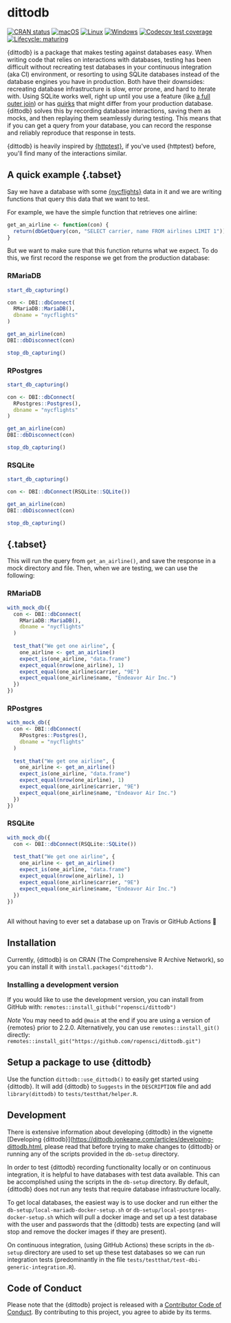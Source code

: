 # dittodb
<!-- badges: start -->
[![CRAN status](https://www.r-pkg.org/badges/version/dittodb)](https://CRAN.R-project.org/package=dittodb)
[![macOS](https://github.com/ropensci/dittodb/workflows/check-macOS/badge.svg)](https://github.com/ropensci/dittodb/actions?workflow=check-macOS)
[![Linux](https://github.com/ropensci/dittodb/workflows/check-linux-ubuntu/badge.svg)](https://github.com/ropensci/dittodb/actions?workflow=check-linux-ubuntu)
[![Windows](https://github.com/ropensci/dittodb/workflows/check-windows/badge.svg)](https://github.com/ropensci/dittodb/actions?workflow=check-windows)
[![Codecov test coverage](https://codecov.io/gh/ropensci/dittodb/branch/main/graph/badge.svg)](https://codecov.io/gh/ropensci/dittodb?branch=main)
[![Lifecycle: maturing](https://img.shields.io/badge/lifecycle-maturing-blue.svg)](https://www.tidyverse.org/lifecycle/#maturing)
<!-- badges: end -->


{dittodb} is a package that makes testing against databases easy. When writing code that relies on interactions with databases, testing has been difficult without recreating test databases in your continuous integration (aka CI) environment, or resorting to using SQLite databases instead of the database engines you have in production. Both have their downsides: recreating database infrastructure is slow, error prone, and hard to iterate with. Using SQLite works well, right up until you use a feature (like [a full outer join](https://www.sqlite.org/omitted.html)) or has [quirks](https://www.sqlite.org/quirks.html) that might differ from your production database. {dittodb} solves this by recording database interactions, saving them as mocks, and then replaying them seamlessly during testing. This means that if you can get a query from your database, you can record the response and reliably reproduce that response in tests.

{dittodb} is heavily inspired by [{httptest}](https://CRAN.R-project.org/package=httptest), if you've used {httptest} before, you'll find many of the interactions similar.

## A quick example {.tabset}
Say we have a database with some [{nycflights}](https://CRAN.R-project.org/package=nycflights13) data in it and we are writing functions that query this data that we want to test. 

For example, we have the simple function that retrieves one airline:

```r
get_an_airline <- function(con) {
  return(dbGetQuery(con, "SELECT carrier, name FROM airlines LIMIT 1"))
}

```

But we want to make sure that this function returns what we expect. To do this, we first record the response we get from the production database:

### RMariaDB
```r
start_db_capturing()

con <- DBI::dbConnect(
  RMariaDB::MariaDB(),
  dbname = "nycflights"
)

get_an_airline(con)
DBI::dbDisconnect(con)

stop_db_capturing()
```

### RPostgres
```r
start_db_capturing()

con <- DBI::dbConnect(
  RPostgres::Postgres(),
  dbname = "nycflights"
)

get_an_airline(con)
DBI::dbDisconnect(con)

stop_db_capturing()
```

### RSQLite
```r
start_db_capturing()

con <- DBI::dbConnect(RSQLite::SQLite())

get_an_airline(con)
DBI::dbDisconnect(con)

stop_db_capturing()
```

## {.tabset}

This will run the query from `get_an_airline()`, and save the response in a mock directory and file. Then, when we are testing, we can use the following:


### RMariaDB
```r
with_mock_db({
  con <- DBI::dbConnect(
    RMariaDB::MariaDB(),
    dbname = "nycflights"
  )
  
  test_that("We get one airline", {
    one_airline <- get_an_airline()
    expect_is(one_airline, "data.frame")
    expect_equal(nrow(one_airline), 1)
    expect_equal(one_airline$carrier, "9E")
    expect_equal(one_airline$name, "Endeavor Air Inc.")
  })
})
```

### RPostgres
```r
with_mock_db({
  con <- DBI::dbConnect(
    RPostgres::Postgres(),
    dbname = "nycflights"
  )
  
  test_that("We get one airline", {
    one_airline <- get_an_airline()
    expect_is(one_airline, "data.frame")
    expect_equal(nrow(one_airline), 1)
    expect_equal(one_airline$carrier, "9E")
    expect_equal(one_airline$name, "Endeavor Air Inc.")
  })
})
```

### RSQLite
```r
with_mock_db({
  con <- DBI::dbConnect(RSQLite::SQLite())
  
  test_that("We get one airline", {
    one_airline <- get_an_airline()
    expect_is(one_airline, "data.frame")
    expect_equal(nrow(one_airline), 1)
    expect_equal(one_airline$carrier, "9E")
    expect_equal(one_airline$name, "Endeavor Air Inc.")
  })
})
```

##

All without having to ever set a database up on Travis or GitHub Actions 🎉

## Installation
Currently, {dittodb} is on CRAN (The Comprehensive R Archive Network), so you can install it with `install.packages("dittodb")`. 

### Installing a development version

If you would like to use the development version, you can install from GitHub with: `remotes::install_github("ropensci/dittodb")`

_Note_ You may need to add `@main` at the end if you are using a version of {remotes} prior to 2.2.0. Alternatively, you can use `remotes::install_git()` directly: `remotes::install_git("https://github.com/ropensci/dittodb.git")`

## Setup a package to use {dittodb}
Use the function `dittodb::use_dittodb()` to easily get started using {dittodb}. It will add {dittodb} to `Suggests` in the `DESCRIPTION` file and add `library(dittodb)` to `tests/testthat/helper.R`.

## Development
There is extensive information about developing {dittodb} in the vignette [Developing {dittodb}](https://dittodb.jonkeane.com/articles/developing-dittodb.html, please read that before trying to make changes to {dittodb} or running any of the scripts provided in the `db-setup` directory.

In order to test {dittodb} recording functionality locally or on continuous integration, it is helpful to have databases with test data available. This can be accomplished using the scripts in the `db-setup` directory. By default, {dittodb} does not run any tests that require database infrastructure locally.

To get local databases, the easiest way is to use docker and run either the `db-setup/local-mariadb-docker-setup.sh` or `db-setup/local-postgres-docker-setup.sh` which will pull a docker image and set up a test database with the user and passwords that the {dittodb} tests are expecting (and will stop and remove the docker images if they are present). 

On continuous integration, (using GitHub Actions) these scripts in the `db-setup` directory are used to set up these test databases so we can run integration tests (predominantly in the file `tests/testthat/test-dbi-generic-integration.R`).

## Code of Conduct

Please note that the {dittodb} project is released with a [Contributor Code of Conduct](https://dittodb.jonkeane.com/CODE_OF_CONDUCT). By contributing to this project, you agree to abide by its terms.
